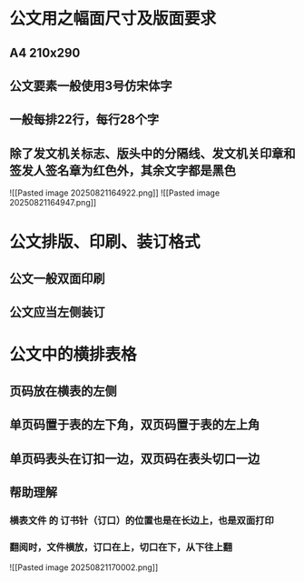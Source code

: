 # 公文用之幅面尺寸及版面要求
## A4 210x290
## 公文要素一般使用3号仿宋体字
## 一般每排22行，每行28个字
## 除了发文机关标志、版头中的分隔线、发文机关印章和签发人签名章为红色外，其余文字都是黑色
![[Pasted image 20250821164922.png]]
![[Pasted image 20250821164947.png]]

# 公文排版、印刷、装订格式
## 公文一般双面印刷
## 公文应当左侧装订

# 公文中的横排表格
## 页码放在横表的左侧
## 单页码置于表的左下角，双页码置于表的左上角
## 单页码表头在订扣一边，双页码在表头切口一边
## 帮助理解
### 横表文件 的 订书针（订口）的位置也是在长边上，也是双面打印
### 翻阅时，文件横放，订口在上，切口在下，从下往上翻
![[Pasted image 20250821170002.png]]
